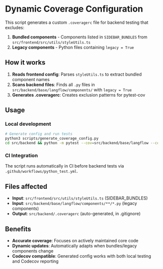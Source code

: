 # Dynamic Coverage Configuration

This script generates a custom `.coveragerc` file for backend testing that excludes:

1. **Bundled components** - Components listed in `SIDEBAR_BUNDLES` from `src/frontend/src/utils/styleUtils.ts`
2. **Legacy components** - Python files containing `legacy = True`

## How it works

1. **Reads frontend config**: Parses `styleUtils.ts` to extract bundled component names
2. **Scans backend files**: Finds all `.py` files in `src/backend/base/langflow/components/` with `legacy = True`
3. **Generates .coveragerc**: Creates exclusion patterns for pytest-cov

## Usage

### Local development
```bash
# Generate config and run tests
python3 scripts/generate_coverage_config.py
cd src/backend && python -m pytest --cov=src/backend/base/langflow --cov-config=.coveragerc
```

### CI Integration
The script runs automatically in CI before backend tests via `.github/workflows/python_test.yml`.

## Files affected

- **Input**: `src/frontend/src/utils/styleUtils.ts` (SIDEBAR_BUNDLES)
- **Input**: `src/backend/base/langflow/components/**/*.py` (legacy components)  
- **Output**: `src/backend/.coveragerc` (auto-generated, in .gitignore)

## Benefits

- **Accurate coverage**: Focuses on actively maintained core code
- **Dynamic updates**: Automatically adapts when bundles/legacy components change
- **Codecov compatible**: Generated config works with both local testing and Codecov reporting
